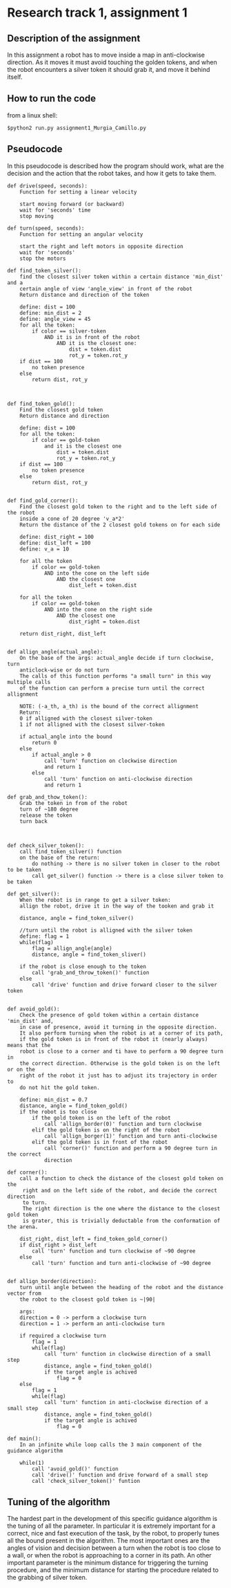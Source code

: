 #  Research track 1, assignment 1

## Description of the assignment

In this assignment a robot has to move inside a map in anti-clockwise direction.
As it moves it must avoid touching the golden tokens, and when the robot encounters a silver token it should grab it, and move it behind itself.

## How to run the code
from a linux shell:
```
$python2 run.py assignment1_Murgia_Camillo.py
```



## Pseudocode
In this pseudocode is described how the program should work, what are the decision and the action that the robot takes, and how it gets to take them.

```
def drive(speed, seconds):
	Function for setting a linear velocity
	
	start moving forward (or backward)
	wait for 'seconds' time
	stop moving

def turn(speed, seconds):
	Function for setting an angular velocity
	
	start the right and left motors in opposite direction
	wait for 'seconds'
	stop the motors

def find_token_silver():
	find the closest silver token within a certain distance 'min_dist' and a 	
	certain angle of view 'angle_view' in front of the robot
    Return distance and direction of the token
	
	define: dist = 100
	define: min_dist = 2
	define: angle_view = 45
	for all the token:
		if color == silver-token 
			AND it is in front of the robot 
				AND it is the closest one:
					dist = token.dist
					rot_y = token.rot_y
	if dist == 100
		no token presence
	else
		return dist, rot_y
		
	

def find_token_gold():
	Find the closest gold token
	Return distance and direction

	define: dist = 100
	for all the token:
		if color == gold-token
			and it is the closest one
				dist = token.dist
				rot_y = token.rot_y
	if dist == 100
		no token presence
	else
		return dist, rot_y


def find_gold_corner():
	Find the closest gold token to the right and to the left side of the robot
	inside a cone of 20 degree 'v_a*2'
	Return the distance of the 2 closest gold tokens on for each side

	define: dist_right = 100
	define: dist_left = 100
	define: v_a = 10
	
	for all the token
		if color == gold-token
			AND into the cone on the left side
				AND the closest one
					dist_left = token.dist
	
	for all the token
		if color == gold-token
			AND into the cone on the right side
				AND the closest one
					dist_right = token.dist
	
	return dist_right, dist_left


def allign_angle(actual_angle):
	On the base of the args: actual_angle decide if turn clockwise, turn
	anticlock-wise or do not turn
	The calls of this function performs "a small turn" in this way multiple calls
	of the function can perform a precise turn until the correct allignment

	NOTE: (-a_th, a_th) is the bound of the correct allignment
	Return:
	0 if alligned with the closest silver-token
	1 if not alligned with the closest silver-token

	if actual_angle into the bound
		return 0
	else
		if actual_angle > 0
			call 'turn' function on clockwise direction
			and return 1
		else
			call 'turn' function on anti-clockwise direction
			and return 1

def grab_and_thow_token():
	Grab the token in from of the robot
	turn of ~180 degree
	release the token
	turn back
	
		

def check_silver_token():
	call find_token_silver() function
	on the base of the return:
		do nothing -> there is no silver token in closer to the robot to be taken
		call get_silver() function -> there is a close silver token to be taken	

def get_silver():
	When the robot is in range to get a silver token:
	allign the robot, drive it in the way of the tooken and grab it

	distance, angle = find_token_silver()
	
	//turn until the robot is alligned with the silver token
	define: flag = 1
	while(flag)
		flag = allign_angle(angle)
		distance, angle = find_token_sliver()
	
	if the robot is close enough to the token
		call 'grab_and_throw_token()' function
	else
		call 'drive' function and drive forward closer to the silver token

		
def avoid_gold():
	Check the presence of gold token within a certain distance 'min_dist' and,
	in case of presence, avoid it turning in the opposite direction.
	It also perform turning when the robot is at a corner of its path,
	if the gold token is in front of the robot it (nearly always) means that the
	robot is close to a corner and ti have to perform a 90 degree turn in 
	the correct direction. Otherwise is the gold token is on the left or on the
	right of the robot it just has to adjust its trajectory in order to
	do not hit the gold token.
	
	define: min_dist = 0.7
	distance, angle = find_token_gold()
	if the robot is too close
		if the gold token is on the left of the robot
			call 'allign_border(0)' function and turn clockwise
		elif the gold token is on the right of the robot
			call 'allign_borger(1)' function and turn anti-clockwise
		elif the gold token is in front of the robot
			call 'corner()' function and perform a 90 degree turn in the correct
			direction

def corner():
	call a function to check the distance of the closest gold token on the
	 right and on the left side of the robot, and decide the correct direction
	 to turn.
	 The right direction is the one where the distance to the closest gold token
	 is grater, this is trivially deductable from the conformation of the arena.

	dist_right, dist_left = find_token_gold_corner()
	if dist_right > dist_left
		call 'turn' function and turn clockwise of ~90 degree
	else
		call 'turn' function and turn anti-clockwise of ~90 degree
	 

def allign_border(direction):
	turn until angle between the heading of the robot and the distance vector from
	the robot to the closest gold token is ~|90|

	args:
	direction = 0 -> perform a clockwise turn
	direction = 1 -> perform an anti-clockwise turn
	
	if required a clockwise turn
		flag = 1
		while(flag)
			call 'turn' function in clockwise direction of a small step
			distance, angle = find_token_gold()
			if the target angle is achived
				flag = 0
	else
		flag = 1
		while(flag)
			call 'turn' function in anti-clockwise direction of a small step
			distance, angle = find_token_gold()
			if the target angle is achived
				flag = 0

def main():
	In an infinite while loop calls the 3 main component of the guidance algorithm

	while(1)
		call 'avoid_gold()' function
		call 'drive()' function and drive forward of a small step
		call 'check_silver_token()' funtion
```

## Tuning of the algorithm

The hardest part in the development of this specific guidance algorithm is the tuning of all the parameter. In particular it is extremely important for a correct, nice and fast execution of the task, by the robot, to properly tunes all the bound present in the algorithm. The most important ones are the angles of vision and decision between a turn when the robot is too close to a wall, or when the robot is approaching to a corner in its path. An other important parameter is the minimum distance for triggering the turning procedure, and the minimum distance for starting the procedure related to the grabbing of silver token.








<!--stackedit_data:
eyJoaXN0b3J5IjpbMTg2NTIxMDI4Nl19
-->
